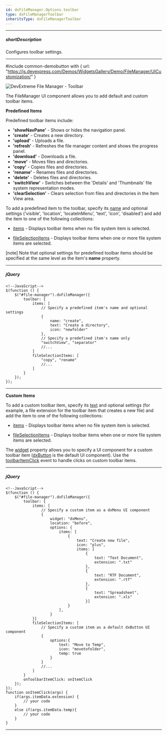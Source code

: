 ```yaml
---
id: dxFileManager.Options.toolbar
type: dxFileManagerToolbar
inheritsType: dxFileManagerToolbar
---
```

---
##### shortDescription
Configures toolbar settings.

---

#include common-demobutton with {
    url: "https://js.devexpress.com/Demos/WidgetsGallery/Demo/FileManager/UICustomization/"
}

![DevExtreme File Manager - Toolbar](/images/FileManager/toolbar.png)

The FileManager UI component allows you to add default and custom toolbar items.

**Predefined Items**

Predefined toolbar items include:

- **'showNavPane'** - Shows or hides the navigation panel.  
- **'create'** - Creates a new directory.
- **'upload'** - Uploads a file.
- **'refresh'** - Refreshes the file manager content and shows the progress panel.
- **'download'** - Downloads a file.
- **'move'** - Moves files and directories.
- **'copy'** - Copies files and directories.
- **'rename'** - Renames files and directories.
- **'delete'** - Deletes files and directories.
- **'switchView'** - Switches between the 'Details' and 'Thumbnails' file system representation modes.
- **'clearSelection'** - Clears selection from files and directories in the Item View area.

To add a predefined item to the toolbar, specify its [name](/api-reference/_hidden/dxFileManagerToolbarItem/name.md '/Documentation/ApiReference/UI_Components/dxFileManager/Configuration/toolbar/items/#name') and optional settings ('visible', 'location', 'locateInMenu', 'text', 'icon', 'disabled') and add the item to one of the following collections:

- [items](/api-reference/_hidden/dxFileManagerToolbar/items '/Documentation/ApiReference/UI_Components/dxFileManager/Configuration/toolbar/items/') - Displays toolbar items when no file system item is selected.

- [fileSelectionItems](/api-reference/_hidden/dxFileManagerToolbar/fileSelectionItems '/Documentation/ApiReference/UI_Components/dxFileManager/Configuration/toolbar/fileSelectionItems/') - Displays toolbar items when one or more file system items are selected.

[note] Note that optional settings for predefined toolbar items should be specified at the same level as the item's **name** property.

---

##### jQuery

    <!--JavaScript-->
    $(function () {
        $("#file-manager").dxFileManager({
            toolbar: {
                items: [
                    // Specify a predefined item's name and optional settings
                    {
                        name: "create",
                        text: "Create a directory",
                        icon: "newfolder"
                    },
                    // Specify a predefined item's name only                    
                    "switchView", "separator"
                    //...
                ]
                fileSelectionItems: [
                    "copy", "rename"
                    //...
                ]
            }
        });
    });

---

**Custom Items**

To add a custom toolbar item, specify its [text](/api-reference/_hidden/CollectionWidgetItem/text.md '/Documentation/ApiReference/UI_Components/dxFileManager/Configuration/toolbar/items/#text') and optional settings (for example, a file extension for the toolbar item that creates a new file) and add the item to one of the following collections:

- [items](/api-reference/_hidden/dxFileManagerToolbar/items '/Documentation/ApiReference/UI_Components/dxFileManager/Configuration/toolbar/items/') - Displays toolbar items when no file system item is selected.

- [fileSelectionItems](/api-reference/_hidden/dxFileManagerToolbar/fileSelectionItems '/Documentation/ApiReference/UI_Components/dxFileManager/Configuration/toolbar/fileSelectionItems/') - Displays toolbar items when one or more file system items are selected.

The [widget](/api-reference/_hidden/dxToolbarItem/widget.md '/Documentation/ApiReference/UI_Components/dxFileManager/Configuration/toolbar/items/#widget') property allows you to specify a UI component for a custom toolbar item ([dxButton](/api-reference/10%20UI%20Widgets/dxButton '/Documentation/ApiReference/UI_Components/dxButton/') is the default UI component). Use the [toolbarItemClick](/api-reference/10%20UI%20Widgets/dxFileManager/4%20Events/toolbarItemClick.md '/Documentation/ApiReference/UI_Components/dxFileManager/Events/#toolbarItemClick') event to handle clicks on custom toolbar items.

---

##### jQuery

    <!--JavaScript-->
    $(function () {
        $("#file-manager").dxFileManager({
            toolbar: {
                items: [
                    // Specify a custom item as a dxMenu UI component
                    {
                        widget: "dxMenu",
                        location: "before",
                        options: {
                            items: [
                                {
                                    text: "Create new file",
                                    icon: "plus",
                                    items: [
                                        {
                                            text: "Text Document",
                                            extension: ".txt"
                                        },
                                        {
                                            text: "RTF Document",
                                            extension: ".rtf"
                                        },
                                        {
                                            text: "Spreadsheet",
                                            extension: ".xls"
                                        }]
                                }
                            ],
                        }
                }]
                fileSelectionItems: [
                    // Specify a custom item as a default dxButton UI component
                    {
                        options:{
                            text: "Move to Temp",
                            icon: "movetofolder",
                            temp: true  
                        }
                    }
                    //...
                ]
            }
            onToolbarItemClick: onItemClick
        });
    });
    function onItemClick(args) {
        if(args.itemData.extension) {
            // your code
        }
        else if(args.itemData.temp){
            // your code
        }
    }

---
